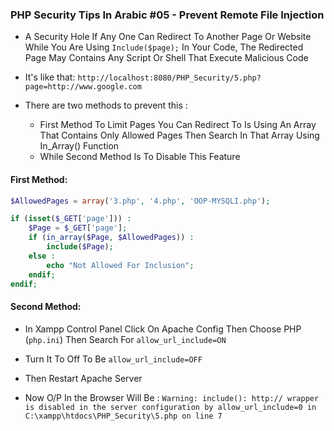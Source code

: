 
### PHP Security Tips In Arabic #05 - Prevent Remote File Injection


- A Security Hole If Any One Can Redirect To Another Page Or Website
While You Are Using `Include($page);` In Your Code, The Redirected Page
May Contains Any Script Or Shell That Execute Malicious Code

- It's like that: `http://localhost:8080/PHP_Security/5.php?page=http://www.google.com`

- There are two methods to prevent this :
  - First Method To Limit Pages You Can Redirect To Is Using An Array That Contains 
  Only Allowed Pages
  Then Search In That Array Using In_Array() Function
  - While Second Method Is To Disable This Feature

  
#### First Method:

````php
$AllowedPages = array('3.php', '4.php', 'OOP-MYSQLI.php');

if (isset($_GET['page'])) :
    $Page = $_GET['page'];
    if (in_array($Page, $AllowedPages)) :
        include($Page);
    else :
        echo "Not Allowed For Inclusion";
    endif;
endif;
````


#### Second Method:

- In Xampp Control Panel Click On Apache Config Then Choose PHP (`php.ini`)
Then Search For `allow_url_include=ON`
- Turn It To Off To Be `allow_url_include=OFF`
- Then Restart Apache Server

- Now O/P In the Browser Will Be : `Warning: include(): http:// wrapper is disabled in the server configuration by allow_url_include=0 in C:\xampp\htdocs\PHP_Security\5.php on line 7`